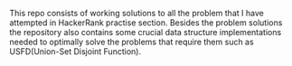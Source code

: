 This repo consists of working solutions to all the problem that I have attempted in HackerRank practise section. Besides the problem solutions the repository also contains some crucial data structure implementations needed to optimally solve the problems that require them such as USFD(Union-Set Disjoint Function).
